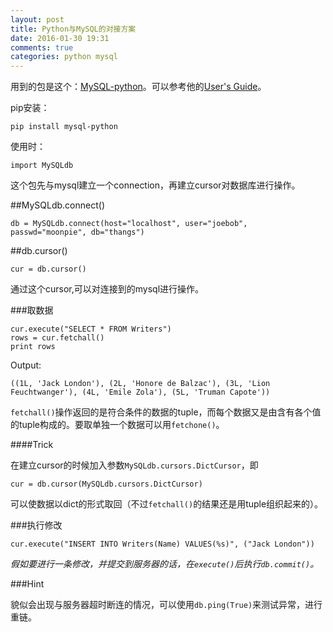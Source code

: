 ```yaml
---
layout: post
title: Python与MySQL的对接方案
date: 2016-01-30 19:31
comments: true
categories: python mysql
---
```


用到的包是这个：[MySQL-python](https://pypi.python.org/pypi/MySQL-python/1.2.5)。可以参考他的[User's Guide](http://mysql-python.sourceforge.net/MySQLdb.html)。

pip安装：

    pip install mysql-python
    
使用时：

    import MySQLdb
    
这个包先与mysql建立一个connection，再建立cursor对数据库进行操作。

##MySQLdb.connect()

    db = MySQLdb.connect(host="localhost", user="joebob",  passwd="moonpie", db="thangs")

##db.cursor()
    
    cur = db.cursor()

通过这个cursor,可以对连接到的mysql进行操作。

###取数据

    cur.execute("SELECT * FROM Writers")
    rows = cur.fetchall()
    print rows
        
Output:

    ((1L, 'Jack London'), (2L, 'Honore de Balzac'), (3L, 'Lion Feuchtwanger'), (4L, 'Emile Zola'), (5L, 'Truman Capote'))
    

`fetchall()`操作返回的是符合条件的数据的tuple，而每个数据又是由含有各个值的tuple构成的。要取单独一个数据可以用`fetchone()`。

####Trick

在建立cursor的时候加入参数`MySQLdb.cursors.DictCursor`，即

    cur = db.cursor(MySQLdb.cursors.DictCursor)

可以使数据以dict的形式取回（不过`fetchall()`的结果还是用tuple组织起来的）。

###执行修改

    cur.execute("INSERT INTO Writers(Name) VALUES(%s)", ("Jack London"))

*假如要进行一条修改，并提交到服务器的话，在`execute()`后执行`db.commit()`。*

###Hint

貌似会出现与服务器超时断连的情况，可以使用`db.ping(True)`来测试异常，进行重链。
